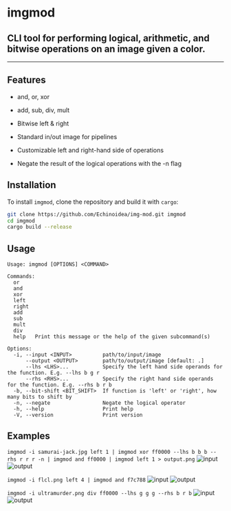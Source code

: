 # imgmod
## CLI tool for performing logical, arithmetic, and bitwise operations on an image given a color.

----------
## Features 
- and, or, xor
- add, sub, div, mult
- Bitwise left & right 

- Standard in/out image for pipelines
- Customizable left and right-hand side of operations 
- Negate the result of the logical operations with the -n flag 

## Installation

To install `imgmod`, clone the repository and build it with `cargo`:

```bash
git clone https://github.com/Echinoidea/img-mod.git imgmod
cd imgmod
cargo build --release
```

## Usage
```
Usage: imgmod [OPTIONS] <COMMAND>

Commands:
  or     
  and    
  xor    
  left   
  right  
  add    
  sub    
  mult   
  div    
  help   Print this message or the help of the given subcommand(s)

Options:
  -i, --input <INPUT>          path/to/input/image
      --output <OUTPUT>        path/to/output/image [default: .]
      --lhs <LHS>...           Specify the left hand side operands for the function. E.g. --lhs b g r
      --rhs <RHS>...           Specify the right hand side operands for the function. E.g. --rhs b r b
  -b, --bit-shift <BIT_SHIFT>  If function is 'left' or 'right', how many bits to shift by
  -n, --negate                 Negate the logical operator
  -h, --help                   Print help
  -V, --version                Print version
```

## Examples
```imgmod -i samurai-jack.jpg left 1 | imgmod xor ff0000 --lhs b b b --rhs r r r -n | imgmod and ff0000 | imgmod left 1 > output.png```
![input](docs/images/samurai-jack.jpg)
![output](docs/images/output-samurai-jack.png)

```imgmod -i flcl.png left 4 | imgmod and f7c788```
![input](docs/images/flcl.png)
![output](docs/images/output-flcl.png)

```imgmod -i ultramurder.png div ff0000 --lhs g g g --rhs b r b```
![input](docs/images/ultramurder.png)
![output](docs/images/output-ultrakill-isolated.png)

